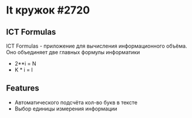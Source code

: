 # It кружок #2720
## ICT Formulas

ICT Formulas - приложение для вычисления информационного объёма. Оно объединяет две главных формулы информатики

 - 2**i = N
 - K * i = I

## Features
- Автоматического подсчёта кол-во букв в тексте
- Выбор единицы измерения информации